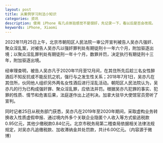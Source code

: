 ```yaml
---
layout: post
title: 从案例学习刑法小知识
categories: 资讯
description: 使用 iPhone 有几点体验感觉不是很好，先记录一下，看以后是否会改观。
keywords: iPhone, Xiaomi
---
```


2022年11月25日上午，北京市朝阳区人民法院一审公开宣判被告人吴亦凡强奸、聚众淫乱案，对被告人吴亦凡以强奸罪判处有期徒刑十一年六个月，附加驱逐出境；以聚众淫乱罪判处有期徒刑一年十个月，数罪并罚，决定执行有期徒刑十三年，附加驱逐出境。

经审理查明，被告人吴亦凡于2020年11月至12月间，在其住所先后趁三名女性醉酒后不知反抗或不能反抗之机，强行与之发生性关系；2018年7月1日，吴亦凡在其住所，伙同他人组织另外两名女性酒后进行淫乱活动。朝阳区人民法院认为，吴亦凡的行为已构成强奸罪、聚众淫乱罪，应依法并罚。根据吴亦凡犯罪的事实、犯罪的性质、情节和危害后果，法庭遂作出上述判决。加拿大驻华大使馆官员旁听了宣判。

同时记者25日从税务部门获悉，吴亦凡在2019年至2020年期间，采取虚构业务转换收入性质虚假申报、通过境内外多个关联企业隐匿个人收入等方式偷逃税款0.95亿元，其他少缴税款0.84亿元。北京市税务局第二稽查局依据相关法律法规规定，对吴亦凡追缴税款、加收滞纳金并处罚款，共计6.00亿元。（内容源于微博）
